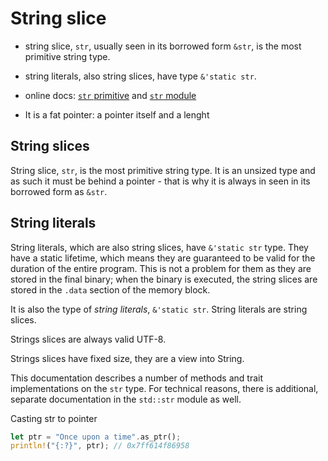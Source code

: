 # String slice

- string slice, `str`, usually seen in its borrowed form `&str`, is the most primitive string type.
- string literals, also string slices, have type `&'static str`.

- online docs: [`str` primitive][strpri] and [`str` module][strmod]
- It is a fat pointer: a pointer itself and a lenght



[strpri]: https://doc.rust-lang.org/std/primitive.str.html
[strmod]: https://doc.rust-lang.org/std/str/



## String slices
String slice, `str`, is the most primitive string type. It is an unsized type and as such it must be behind a pointer - that is why it is always in seen in its borrowed form as `&str`.


## String literals
String literals, which are also string slices, have `&'static str` type. They have a static lifetime, which means they are guaranteed to be valid for the duration of the entire program. This is not a problem for them as they are stored in the final binary; when the binary is executed, the string slices are stored in the `.data` section of the memory block.



It is also the type of *string literals*, `&'static str`.
String literals are string slices.

Strings slices are always valid UTF-8.

Strings slices have fixed size, they are a view into String.

This documentation describes a number of methods 
and trait implementations on the `str` type. 
For technical reasons, there is additional, separate 
documentation in the `std::str` module as well.




Casting str to pointer

```rust
let ptr = "Once upon a time".as_ptr();
println!("{:?}", ptr); // 0x7ff614f86958
```
